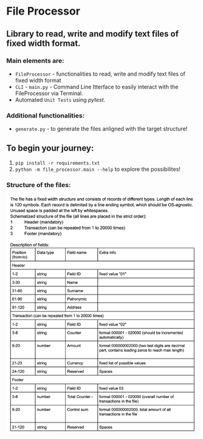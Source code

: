 # File Processor

## Library to read, write and modify text files of fixed width format.

### Main elements are:
- `FileProcessor` - functionalities to read, write and modify text files of fixed width format
- `CLI` - `main.py` - Command Line Itterface to easily interact with the FileProcessor via Terminal.
- Automated `Unit Tests` using _pytest_.

### Additional functionalities:
- `generate.py` - to generate the files anligned with the target structure!

## To begin your journey:
1. `pip install -r requirements.txt`
2. `python -m file_processor.main --help` to explore the possibilites!

### Structure of the files:
![Structure](resources/readme/image.png)